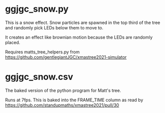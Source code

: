 # ggjgc_snow.py

This is a snow effect. Snow particles are spawned in the top third of the tree and randomly pick LEDs below them to move to.

It creates an effect like brownian motion because the LEDs are randomly placed.

Requires matts_tree_helpers.py from https://github.com/gentlegiantJGC/xmastree2021-simulator

# ggjgc_snow.csv

The baked version of the python program for Matt's tree.

Runs at 7fps. This is baked into the FRAME_TIME column as read by https://github.com/standupmaths/xmastree2021/pull/30
